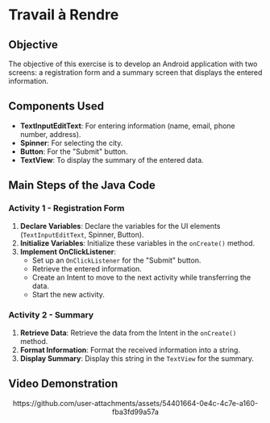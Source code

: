 # Travail à Rendre

## Objective
The objective of this exercise is to develop an Android application with two screens: a registration form and a summary screen that displays the entered information.

## Components Used
- **TextInputEditText**: For entering information (name, email, phone number, address).
- **Spinner**: For selecting the city.
- **Button**: For the "Submit" button.
- **TextView**: To display the summary of the entered data.

## Main Steps of the Java Code

### Activity 1 - Registration Form
1. **Declare Variables**: Declare the variables for the UI elements (`TextInputEditText`, Spinner, Button).
2. **Initialize Variables**: Initialize these variables in the `onCreate()` method.
3. **Implement OnClickListener**: 
   - Set up an `OnClickListener` for the "Submit" button.
   - Retrieve the entered information.
   - Create an Intent to move to the next activity while transferring the data.
   - Start the new activity.

### Activity 2 - Summary
1. **Retrieve Data**: Retrieve the data from the Intent in the `onCreate()` method.
2. **Format Information**: Format the received information into a string.
3. **Display Summary**: Display this string in the `TextView` for the summary.

## Video Demonstration
<div align="center">
https://github.com/user-attachments/assets/54401664-0e4c-4c7e-a160-fba3fd99a57a
</div>
